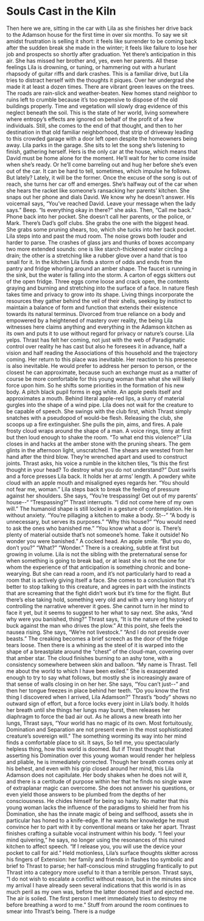 # Souls Cast in the Kiln

Then here we are, sitting in the car with Lila as she finishes her drive back to the Adamson house for the first time in over six months. To say we sit amidst frustration is selling it short: it feels like surrender to be coming back after the sudden break she made in the winter; it feels like failure to lose her job and prospects so shortly after graduation. Yet there’s anticipation in this air. She has missed her brother and, yes, even her parents. All these feelings Lila is drowning, or tuning, or hammering out with a hurlant rhapsody of guitar riffs and dark crashes.
This is a familiar drive, but Lila tries to distract herself with the thoughts it piques. Over her undergrad she made it at least a dozen times. There are vibrant green leaves on the trees. The roads are rain-slick and weather-beaten. New homes stand neighbor to ruins left to crumble because it’s too expensive to dispose of the old buildings properly. Time and vegetation will slowly drag evidence of this neglect beneath the soil. This is the state of her world, living somewhere where entropy’s effects are ignored on behalf of the profit of a few individuals. Still, she comes to the end of that thought, and then to her destination in that old familiar neighborhood, that strip of driveway leading to this crowded garage with a door left open despite the homeowners being away.
Lila parks in the garage. She sits to let the song she’s listening to finish, gathering herself. Hers is the only car at the house, which means that David must be home alone for the moment. He’ll wait for her to come inside when she’s ready. Or he’ll come barreling out and hug her before she’s even out of the car. It can be hard to tell, sometimes, which impulse he follows. But lately? Lately, it will be the former. Once the excuse of the song is out of reach, she turns her car off and emerges.
She’s halfway out of the car when she hears the racket like someone’s ransacking her parents’ kitchen. She snaps out her phone and dials David. We know why he doesn’t answer. His voicemail says, “You’ve reached David. Leave your message when the lady says.”
Beep.
“Is everything okay in there?” she asks. Then, “Call me back.”
Phone back into her pocket. She doesn’t call her parents, or the police, or Mark. There’s Dad’s golf clubs. She grabs the one with the biggest head.  She grabs some pruning shears, too, which she tucks into her back pocket.
Lila steps into and past the mud room. The noise grows both louder and harder to parse. The crashes of glass jars and thunks of boxes accompany two more extended sounds: one is like starch-thickened water circling a drain; the other is a stretching like a rubber glove over a hand that is too small for it.
In the kitchen Lila finds a storm of odds and ends from the pantry and fridge whorling around an amber shape. The faucet is running in the sink, but the water is falling into the storm. A carton of eggs skitters out of the open fridge. Three eggs come loose and crack open, the contents graying and burning and stretching into the surface of a face.
In nature flesh takes time and privacy to grow into its shape. Living things incorporate the resources they gather behind the veil of their shells, seeking by instinct to maintain a balance of form and function that extends their existence towards its natural terminus. Divorced from true reliance on a body and empowered by a heightened of mastery over reality, the being Lila witnesses here claims anything and everything in the Adamson kitchen as its own and puts it to use without regard for privacy or nature’s course.
Lila yelps.
Thrast has felt her coming, not just with the web of Paradigmatic control over reality he has cast but also he foresees it in advance, half a vision and half reading the Associations of this household and the trajectory coming. Her return to this place was inevitable. Her reaction to his presence is also inevitable.
He would prefer to address her person to person, or the closest he can approximate, because such an exchange must as a matter of course be more comfortable for this young woman than what she will likely force upon him. So he shifts some priorities in the formation of his new body. A pitch black pupil forms in egg white. An apple peels itself and approximates a mouth. Behind literal apple-red lips, a slurry of material gurgles into the shape of a wind pipe.
Lila does not wait for the creature to be capable of speech. She swings with the club first, which Thrast simply snatches with a pseudopod of would-be flesh. Releasing the club, she scoops up a fire extinguisher. She pulls the pin, aims, and fires. A pale frosty cloud wraps around the shape of a man.
A voice rings, tinny at first but then loud enough to shake the room. “To what end this violence?”
Lila closes in and hacks at the amber stone with the pruning shears. The gem glints in the afternoon light, unscratched. The shears are wrested from her hand after the third blow. They’re wrenched apart and used to construct joints.
Thrast asks, his voice a rumble in the kitchen tiles, “Is this the first thought in your head? To destroy what you do not understand?” Dust swirls and a force presses Lila back. It holds her at arms’ length. A powdery white cloud with an apple mouth and misaligned eyes regards her. “You should not fear me, woman.”
Lila steps back to break the feeling of pressure against her shoulders. She says, “You’re trespassing! Get out of my parents’ house--“
“Trespassing?” Thrast interrupts. “I did not come here of my own will.” The humanoid shape is still locked in a gesture of contemplation. He is without anxiety.
“You’re pillaging a kitchen to make a body. St--”
“A body is unnecessary, but serves its purposes.”
“Why this house?”
“You would need to ask the ones who banished me.”
“You know what a door is. There’s plenty of material outside that’s not someone’s home. Take it outside! No wonder you were banished.”
A cocked head. An apple smile. “But you do, don’t you?”
“What?”
“Wonder.” There is a creaking, subtle at first but growing in volume.
Lila is not the sibling with the preternatural sense for when something is going to break bad, or at least she is not the one for whom the experience of that anticipation is something chronic and bone-wearying. But she can read a room, and it’s not particularly hard to read a room that is actively giving itself a face. She comes to a conclusion that it’s better to stop talking to this creature, and agrees in part with the instincts that are screaming that the fight didn’t work but it’s time for the flight. But there’s else taking hold, something very old and with a very long history of controlling the narrative wherever it goes. She cannot turn in her mind to face it yet, but it seems to suggest to her what to say next.
She asks, “And why were you banished, thing?”
Thrast says, “It is the nature of the yoked to buck against the man who drives the plow.”
At this point, she feels the nausea rising. She says, “We’re not livestock.”
“And I do not preside over beasts.” The creaking becomes a brief screech as the door of the fridge tears loose. Then there is a whining as the steel of it is warped into the shape of a breastplate around the “chest” of the cloud-man, covering over that amber star. The cloud finishes burning to an ashy tone, with a consistency somewhere between skin and balloon. “My name is Thrast. Tell me about the world to which I have been exiled.”
She is exasperated enough to try to say what follows, but mostly she is increasingly aware of that sense of walls closing in on her her. She says, “You can’t just--” and then her tongue freezes in place behind her teeth.
“Do you know the first thing I discovered when I arrived, Lila Adamson?” Thrast’s “body” shows no outward sign of effort, but a force locks every joint in Lila’s body. It holds her breath until she things her lungs may burst, then releases her diaphragm to force the bad air out. As he allows a new breath into her lungs, Thrast says, “Your world has no magic of its own. Most fortuitously, Domination and Separation are not present even in the most sophisticated creature’s sovereign will.”
The something worming its way into her mind finds a comfortable place to sit. It says, So tell me, you spectacularly helpless thing, how this world is doomed.
But if Thrast thought that asserting his Domination over this young woman would render her helpless and pliable, he is immediately corrected. Though her breath comes only at his behest, and even with his grip closed around her mind, this Lila Adamson does not capitulate. Her body shakes when he does not will it, and there is a certitude of purpose within her that he finds no single wave of extraplanar magic can overcome. She does not answer his questions, or even yield those answers to be plumbed from the depths of her consciousness.
He chides himself for being so hasty. No matter that this young woman lacks the influence of the paradigms to shield her from his Domination, she has the innate magic of being and selfhood, assets she in particular has honed to a knife-edge. If he wants her knowledge he must convince her to part with it by conventional means or take her apart.
Thrast finishes crafting a suitable vocal instrument within his body. “I feel your mind quivering,” he says, no longer using the resonances of this ruined kitchen to affect speech. “If I release you, you will use the device your pocket to call for aid.”
Held motionless, Lila’s surface thoughts skitter across his fingers of Extension: her family and friends in flashes too symbolic and brief to Thrast to parse; her half-conscious mind struggling frantically to put Thrast into a category more useful to it than a terrible person.
Thrast says, “I do not wish to escalate a conflict without reason, but in the minutes since my arrival I have already seen several indications that this world is in as much peril as my own was, before the latter doomed itself and ejected me. The air is soiled. The first person I meet immediately tries to destroy me before breathing a word to me.”
Stuff from around the room continues to smear into Thrast’s being. There is a nudge 